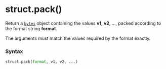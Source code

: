 # struct.pack()

Return a [`bytes`](/built-in-types/bytes/) object containing the values **v1**, **v2**, ..., packed according to the format string **format**.

The arguments must match the values required by the format exactly.

### Syntax

```python
struct.pack(format, v1, v2, ...)
```
